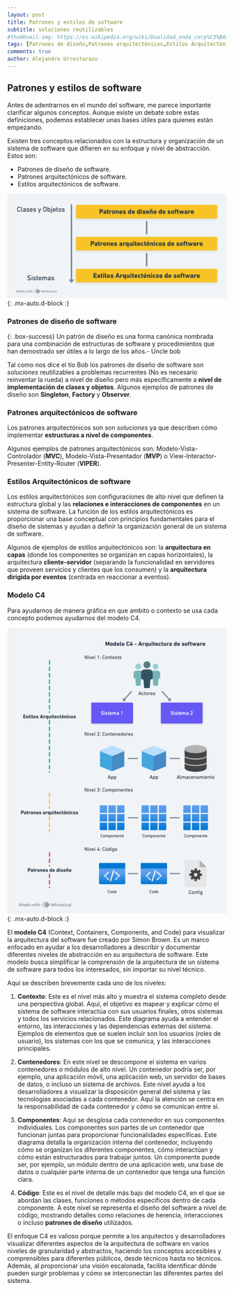 ```yaml
---
layout: post
title: Patrones y estilos de software
subtitle: soluciones reutilizables
#thumbnail-img: https://es.wikipedia.org/wiki/Dualidad_onda_corp%C3%BAsculo#/media/Archivo:Dualite.jpg
tags: [Patrones de diseño,Patrones arquitectónicos,Estilos Arquitectónicos,C4]
comments: true
author: Alejandro Urrestarazu
---
```


## Patrones y estilos de software

Antes de adentrarnos en el mundo del software, me parece importante clarificar algunos conceptos. Aunque existe un debate sobre estas definiciones, podemos establecer unas bases útiles para quienes están empezando.

Existen tres conceptos relacionados con la estructura y organización de un sistema de software que difieren en su enfoque y nivel de abstracción. Estos son:

* Patrones de diseño de software.
* Patrones arquitectónicos de software.
* Estilos arquitectónicos de software.

![SOLID ciudad inca perdida](/assets/img/Patrones-y-estilos-software.png){: .mx-auto.d-block :}


### Patrones de diseño de software

{: .box-success}
Un patrón de diseño es una forma canónica nombrada para una combinación de estructuras de software y procedimientos que han demostrado ser útiles a lo largo de los años.- Uncle bob

Tal como nos dice el tío Bob los patrones de diseño de software son _soluciones_ reutilizables a problemas recurrentes (No es necesario reinventar la rueda) a nivel de diseño pero más específicamente a **nivel de implementación de clases y objetos**.
Algunos ejemplos de patrones de diseño son **Singleton**, **Factory** y **Observer**.

### Patrones arquitectónicos de software

Los patrones arquitectónicos son son _soluciones_ ya que describen cómo implementar **estructuras a nivel de componentes**.

Algunos ejemplos de patrones arquitectónicos son: Modelo-Vista-Controlador (**MVC**), Modelo-Vista-Presentador (**MVP**) o  View-Interactor-Presenter-Entity-Router (**VIPER**).

### Estilos Arquitectónicos de software

Los estilos arquitectónicos son configuraciones de alto nivel que definen la estructura global y las **relaciones e interacciones de componentes** en un sistema de software.
La función de los estilos arquitectónicos es proporcionar una base conceptual con principios fundamentales para el diseño de sistemas y ayudan a definir la organización general de un sistema de software.

Algunos de ejemplos de estilos arquitectónicos son: la **arquitectura en capas** (donde los componentes se organizan en capas horizontales), la arquitectura **cliente-servidor** (separando la funcionalidad en servidores que proveen servicios y clientes que los consumen) y la **arquitectura dirigida por eventos** (centrada en reaccionar a eventos).

### Modelo C4

Para ayudarnos de manera gráfica en que ambito o contexto se usa cada concepto podemos ayudarnos del modelo C4.

![SOLID ciudad inca perdida](/assets/img/Modelo-C4-Patrones.png){: .mx-auto.d-block :}

El **modelo C4** (Context, Containers, Components, and Code) para visualizar la arquitectura del software fue creado por Simon Brown. Es un marco enfocado en ayudar a los desarrolladores a describir y documentar diferentes niveles de abstracción en su arquitectura de software. Este modelo busca simplificar la comprensión de la arquitectura de un sistema de software para todos los interesados, sin importar su nivel técnico. 

Aquí se describen brevemente cada uno de los niveles:

1. **Contexto**: Este es el nivel más alto y muestra el sistema completo desde una perspectiva global. Aquí, el objetivo es mapear y explicar cómo el sistema de software interactúa con sus usuarios finales, otros sistemas y todos los servicios relacionados. Este diagrama ayuda a entender el entorno, las interacciones y las dependencias externas del sistema. Ejemplos de elementos que se suelen incluir son los usuarios (roles de usuario), los sistemas con los que se comunica, y las interacciones principales.

2. **Contenedores**: En este nivel se descompone el sistema en varios contenedores o módulos de alto nivel. Un contenedor podría ser, por ejemplo, una aplicación móvil, una aplicación web, un servidor de bases de datos, o incluso un sistema de archivos. 
Este nivel ayuda a los desarrolladores a visualizar la disposición general del sistema y las tecnologías asociadas a cada contenedor. Aquí la atención se centra en la responsabilidad de cada contenedor y cómo se comunican entre sí.

3. **Componentes**: Aquí se desglosa cada contenedor en sus componentes individuales. Los componentes son partes de un contenedor que funcionan juntas para proporcionar funcionalidades específicas. 
Este diagrama detalla la organización interna del contenedor, incluyendo cómo se organizan los diferentes componentes, cómo interactúan y cómo están estructurados para trabajar juntos. 
Un componente puede ser, por ejemplo, un módulo dentro de una aplicación web, una base de datos o cualquier parte interna de un contenedor que tenga una función clara.

4. **Código**: Este es el nivel de detalle más bajo del modelo C4, en el que se abordan las clases, funciones o métodos específicos dentro de cada componente. A este nivel se representa el diseño del software a nivel de código, mostrando detalles como relaciones de herencia, interacciones o incluso **patrones de diseño** utilizados.


El enfoque C4 es valioso porque permite a los arquitectos y desarrolladores visualizar diferentes aspectos de la arquitectura de software en varios niveles de granularidad y abstractos, haciendo los conceptos accesibles y comprensibles para diferentes públicos, desde técnicos hasta no técnicos. 
Además, al proporcionar una visión escalonada, facilita identificar dónde pueden surgir problemas y cómo se interconectan las diferentes partes del sistema.

